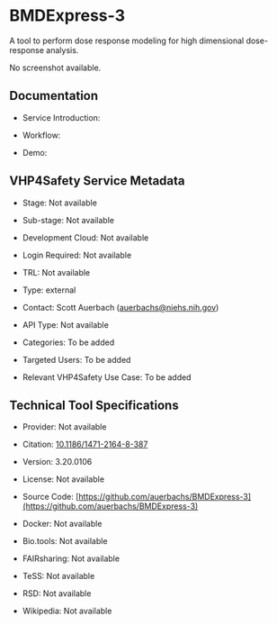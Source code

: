 # BMDExpress-3

<!--- This file is autogenerated. Edit bmdexpress_3.json to make changes in this page. --->

A tool to perform dose response modeling for high dimensional dose-response analysis.

No screenshot available.

## Documentation

* Service Introduction: []()

* Workflow: []()

* Demo: []()

<h4 id='tess-widget-materials-header'></h4>

<div id='tess-widget-materials-list' class='tess-widget tess-widget-list'></div>
<script>
  function initTeSSWidgets() {
    var query = 'bmdexpress_3';
    if (query.trim() != '') {
      TessWidget.Materials(document.getElementById('tess-widget-materials-list'),
                           'SimpleList',
                           {
                             opts: {
                               enableSearch: false
                             },
                             params: {
                               pageSize: 5,
                               q: query
                             }
                           });
      document.getElementById('tess-widget-materials-header').innerHTML = 'Documentation from ELIXIR TeSS'
    }
}
</script>
<script async='' defer='' src='https://elixirtess.github.io/TeSS_widgets/components/js/tess-widget-standalone.js' onload='initTeSSWidgets()'></script>


## VHP4Safety Service Metadata

* Stage: <span class="glossary_term">Not available

* Sub-stage: <span class="glossary_term">Not available

* Development Cloud: Not available

* Login Required: Not available

* TRL: Not available

* Type: external

* Contact: Scott Auerbach (auerbachs@niehs.nih.gov)

* API Type: Not available

* Categories: To be added

* Targeted Users: To be added

* Relevant VHP4Safety Use Case: To be added

## Technical Tool Specifications

* Provider: Not available

* Citation: [10.1186/1471-2164-8-387](https://doi.org/10.1186/1471-2164-8-387)

* Version: 3.20.0106

* License: Not available

* Source Code: [https://github.com/auerbachs/BMDExpress-3](https://github.com/auerbachs/BMDExpress-3)

* Docker: Not available

* Bio.tools: Not available

* FAIRsharing: Not available

* TeSS: Not available

* RSD: Not available

* Wikipedia: Not available

<script type="application/ld+json">
  {
    "@context": "https://schema.org/",
    "@type": "SoftwareApplication",
    "http://purl.org/dc/terms/conformsTo": {
      "@type": "CreativeWork", "@id": "https://bioschemas.org/profiles/ComputationalTool/1.0-RELEASE"
    },
    "@id" : "https://vhp4safety.github.io/cloud/service/bmdexpress_3",
    "name": "BMDExpress-3",
    "description": "A tool to perform dose response modeling for high dimensional dose-response analysis.",
    "url": "https://github.com/auerbachs/BMDExpress-3"
  }
</script>
